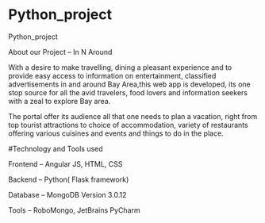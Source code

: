 # Python_project
Python_project


About our Project – In N Around


With a desire to make travelling, dining a pleasant experience and
to provide easy access to information on entertainment, classified
advertisements in and around Bay Area,this web app is developed, its one
stop source for all the avid travelers, food lovers and information
seekers with a zeal to explore Bay area.


The portal offer its audience all that one needs to plan a vacation,
right from top tourist attractions to choice of accommodation,
variety of restaurants offering various cuisines and events and
things to do in the place.





#Technology and Tools used

Frontend – Angular JS, HTML, CSS


Backend – Python( Flask framework)

Database – MongoDB Version 3.0.12


Tools – RoboMongo, JetBrains PyCharm

